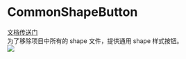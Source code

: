 # CommonShapeButton
[文档传送门](https://blog.csdn.net/xsxsxs827/article/details/80708637)<br>
为了移除项目中所有的 shape 文件，提供通用 shape 样式按钮。<br>
![](https://github.com/michaelxs/CommonShapeButton/blob/master/screenshots/show.gif)
